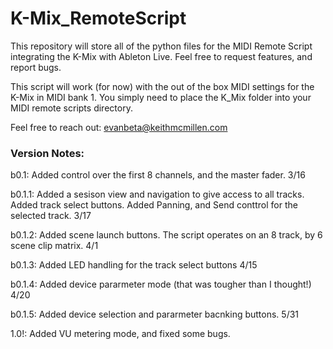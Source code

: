 # K-Mix_RemoteScript
This repository will store all of the python files for the MIDI Remote Script integrating the K-Mix with Ableton Live. Feel free to request features, and report bugs. 

This script will work (for now) with the out of the box MIDI settings for the K-Mix in MIDI bank 1. You simply need to place the K_Mix folder into your MIDI remote scripts directory. 

Feel free to reach out: evanbeta@keithmcmillen.com

### Version Notes: 

b0.1: Added control over the first 8 channels, and the master fader. 3/16

b0.1.1: Added a sesison view and navigation to give access to all tracks. Added track select buttons. Added Panning, and Send conttrol for the selected track. 3/17

b0.1.2: Added scene launch buttons. The script operates on an 8 track, by 6 scene clip matrix. 4/1

b0.1.3: Added LED handling for the track select buttons 4/15

b0.1.4: Added device pararmeter mode (that was tougher than I thought!) 4/20

b0.1.5: Added device selection and pararmeter bacnking buttons. 5/31

1.0!: Added VU metering mode, and fixed some bugs. 
